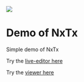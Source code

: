 <img src="https://nxtxorg.github.io/logo/NxTx-02-cropped.png"/>

# Demo of NxTx


Simple demo of NxTx


Try the [live-editor here](https://nxtxorg.github.io/demo/editor.html)

Try the [viewer here](https://nxtxorg.github.io/demo/viewer.html)
